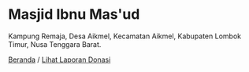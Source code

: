 # Masjid Ibnu Mas'ud

Kampung Remaja, Desa Aikmel, Kecamatan Aikmel, Kabupaten Lombok Timur, Nusa Tenggara Barat.

<a href="https://ngekoding.github.io/mim">Beranda</a> / 
<a href="https://ngekoding.github.io/mim/donasi.html">Lihat Laporan Donasi</a>
